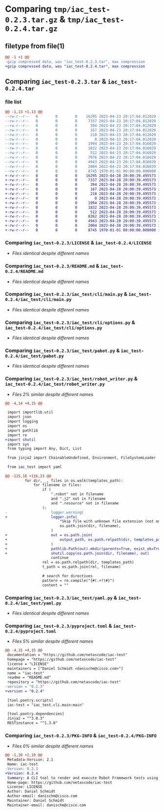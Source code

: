 # Comparing `tmp/iac_test-0.2.3.tar.gz` & `tmp/iac_test-0.2.4.tar.gz`

## filetype from file(1)

```diff
@@ -1 +1 @@
-gzip compressed data, was "iac_test-0.2.3.tar", max compression
+gzip compressed data, was "iac_test-0.2.4.tar", max compression
```

## Comparing `iac_test-0.2.3.tar` & `iac_test-0.2.4.tar`

### file list

```diff
@@ -1,13 +1,13 @@
--rw-r--r--   0        0        0    16295 2023-04-23 20:17:04.012029 iac_test-0.2.3/LICENSE
--rw-r--r--   0        0        0     7337 2023-04-23 20:17:04.012029 iac_test-0.2.3/README.md
--rw-r--r--   0        0        0      394 2023-04-23 20:17:04.012029 iac_test-0.2.3/iac_test/__init__.py
--rw-r--r--   0        0        0      167 2023-04-23 20:17:04.012029 iac_test-0.2.3/iac_test/__main__.py
--rw-r--r--   0        0        0      218 2023-04-23 20:17:04.012029 iac_test-0.2.3/iac_test/ansible_vault.py
--rw-r--r--   0        0        0        0 2023-04-23 20:17:04.012029 iac_test-0.2.3/iac_test/cli/__init__.py
--rw-r--r--   0        0        0     1994 2023-04-23 20:17:04.016029 iac_test-0.2.3/iac_test/cli/main.py
--rw-r--r--   0        0        0     1832 2023-04-23 20:17:04.016029 iac_test-0.2.3/iac_test/cli/options.py
--rw-r--r--   0        0        0      512 2023-04-23 20:17:04.016029 iac_test-0.2.3/iac_test/pabot.py
--rw-r--r--   0        0        0     7976 2023-04-23 20:17:04.016029 iac_test-0.2.3/iac_test/robot_writer.py
--rw-r--r--   0        0        0     4943 2023-04-23 20:17:04.016029 iac_test-0.2.3/iac_test/yaml.py
--rw-r--r--   0        0        0     2004 2023-04-23 20:17:04.016029 iac_test-0.2.3/pyproject.toml
--rw-r--r--   0        0        0     8745 1970-01-01 00:00:00.000000 iac_test-0.2.3/PKG-INFO
+-rw-r--r--   0        0        0    16295 2023-04-28 20:00:39.495573 iac_test-0.2.4/LICENSE
+-rw-r--r--   0        0        0     7337 2023-04-28 20:00:39.495573 iac_test-0.2.4/README.md
+-rw-r--r--   0        0        0      394 2023-04-28 20:00:39.495573 iac_test-0.2.4/iac_test/__init__.py
+-rw-r--r--   0        0        0      167 2023-04-28 20:00:39.495573 iac_test-0.2.4/iac_test/__main__.py
+-rw-r--r--   0        0        0      218 2023-04-28 20:00:39.495573 iac_test-0.2.4/iac_test/ansible_vault.py
+-rw-r--r--   0        0        0        0 2023-04-28 20:00:39.495573 iac_test-0.2.4/iac_test/cli/__init__.py
+-rw-r--r--   0        0        0     1994 2023-04-28 20:00:39.495573 iac_test-0.2.4/iac_test/cli/main.py
+-rw-r--r--   0        0        0     1832 2023-04-28 20:00:39.495573 iac_test-0.2.4/iac_test/cli/options.py
+-rw-r--r--   0        0        0      512 2023-04-28 20:00:39.495573 iac_test-0.2.4/iac_test/pabot.py
+-rw-r--r--   0        0        0     8262 2023-04-28 20:00:39.495573 iac_test-0.2.4/iac_test/robot_writer.py
+-rw-r--r--   0        0        0     4943 2023-04-28 20:00:39.495573 iac_test-0.2.4/iac_test/yaml.py
+-rw-r--r--   0        0        0     2004 2023-04-28 20:00:39.495573 iac_test-0.2.4/pyproject.toml
+-rw-r--r--   0        0        0     8745 1970-01-01 00:00:00.000000 iac_test-0.2.4/PKG-INFO
```

### Comparing `iac_test-0.2.3/LICENSE` & `iac_test-0.2.4/LICENSE`

 * *Files identical despite different names*

### Comparing `iac_test-0.2.3/README.md` & `iac_test-0.2.4/README.md`

 * *Files identical despite different names*

### Comparing `iac_test-0.2.3/iac_test/cli/main.py` & `iac_test-0.2.4/iac_test/cli/main.py`

 * *Files identical despite different names*

### Comparing `iac_test-0.2.3/iac_test/cli/options.py` & `iac_test-0.2.4/iac_test/cli/options.py`

 * *Files identical despite different names*

### Comparing `iac_test-0.2.3/iac_test/pabot.py` & `iac_test-0.2.4/iac_test/pabot.py`

 * *Files identical despite different names*

### Comparing `iac_test-0.2.3/iac_test/robot_writer.py` & `iac_test-0.2.4/iac_test/robot_writer.py`

 * *Files 2% similar despite different names*

```diff
@@ -4,14 +4,15 @@
 
 import importlib.util
 import json
 import logging
 import os
 import pathlib
 import re
+import shutil
 import sys
 from typing import Any, Dict, List
 
 from jinja2 import ChainableUndefined, Environment, FileSystemLoader  # type: ignore
 
 from iac_test import yaml
 
@@ -115,18 +116,23 @@
         for dir, _, files in os.walk(templates_path):
             for filename in files:
                 if (
                     ".robot" not in filename
                     and ".j2" not in filename
                     and ".resource" not in filename
                 ):
-                    logger.warning(
+                    logger.info(
                         "Skip file with unknown file extension (not one of .robot, .resource or .j2): %s",
                         os.path.join(dir, filename),
                     )
+                    out = os.path.join(
+                        output_path, os.path.relpath(dir, templates_path)
+                    )
+                    pathlib.Path(out).mkdir(parents=True, exist_ok=True)
+                    shutil.copy(os.path.join(dir, filename), out)
                     continue
                 rel = os.path.relpath(dir, templates_path)
                 t_path = os.path.join(rel, filename)
 
                 # search for directives
                 pattern = re.compile("{#(.+?)#}")
                 content = ""
```

### Comparing `iac_test-0.2.3/iac_test/yaml.py` & `iac_test-0.2.4/iac_test/yaml.py`

 * *Files identical despite different names*

### Comparing `iac_test-0.2.3/pyproject.toml` & `iac_test-0.2.4/pyproject.toml`

 * *Files 5% similar despite different names*

```diff
@@ -4,15 +4,15 @@
 documentation = "https://github.com/netascode/iac-test"
 homepage = "https://github.com/netascode/iac-test"
 license = "LICENSE"
 maintainers = ["Daniel Schmidt <danischm@cisco.com>"]
 name = "iac-test"
 readme = "README.md"
 repository = "https://github.com/netascode/iac-test"
-version = "0.2.3"
+version = "0.2.4"
 
 [tool.poetry.scripts]
 iac-test = "iac_test.cli.main:main"
 
 [tool.poetry.dependencies]
 Jinja2 = "^3.0.3"
 RESTinstance = "^1.3.0"
```

### Comparing `iac_test-0.2.3/PKG-INFO` & `iac_test-0.2.4/PKG-INFO`

 * *Files 0% similar despite different names*

```diff
@@ -1,10 +1,10 @@
 Metadata-Version: 2.1
 Name: iac-test
-Version: 0.2.3
+Version: 0.2.4
 Summary: A CLI tool to render and execute Robot Framework tests using Jinja templating.
 Home-page: https://github.com/netascode/iac-test
 License: LICENSE
 Author: Daniel Schmidt
 Author-email: danischm@cisco.com
 Maintainer: Daniel Schmidt
 Maintainer-email: danischm@cisco.com
```

